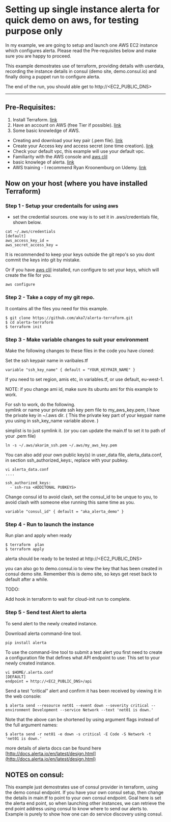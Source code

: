 # Setting up single instance alerta for quick demo on aws, for testing purpose only

In my example, we are going to setup and launch one AWS EC2 instance which configures alerta. Please read the Pre-requisites below and make sure you are happy to proceed.

This example demostrates use of terraform, providing details with userdata, recording the instance details in consul (demo site, demo.consul.io) and finally doing a puppet run to configure alerta.

The end of the run, you should able get to http://<EC2_PUBLIC_DNS>


---
## Pre-Requisites:

1. Install Terraform. [link](https://www.terraform.io/intro/getting-started/install.html)
2. Have an account on AWS (free Tier if possible). [link](https://aws.amazon.com/free)
3. Some basic knowledge of AWS.
  * Creating and download your key pair (.pem file). [link](https://docs.aws.amazon.com/AWSEC2/latest/UserGuide/ec2-key-pairs.html)
  * Create your Access key and access secret (one time creation). [link](https://docs.aws.amazon.com/IAM/latest/UserGuide/id_credentials_access-keys.html#Using_CreateAccessKey)
  * Check your default vpc, this example will use your default vpc.
  * Familiarity with the AWS console and [aws clil](https://aws.amazon.com/cli/)
  * basic knowlege of alerta. [link](http://alerta.io/)
  * AWS training - I recommend Ryan Kroonemburg on Udemy. [link](https://www.udemy.com/user/ryankroonenburg/)

## Now on your host (where you have installed Terraform)

### Step 1 - Setup your credentails for using aws
  * set the credential sources. one way is to set it in .aws/credentials file, shown below.

```
cat ~/.aws/credentials
[default]
aws_access_key_id = 
aws_secret_access_key =
```
It is recommended to keep your keys outside the git repo's so you dont commit the keys into git by mistake.

Or if you have [aws clil](https://aws.amazon.com/cli/)  installed, run configure to set your keys, which will create the file for you.
```
aws configure

```


### Step 2 - Take a copy of my git repo. 
It contains all the files you need for this example.

```
$ git clone https://github.com/aka7/alerta-terraform.git 
$ cd alerta-terraform
$ terraform init 
```

### Step 3  - Make variable changes to suit your environment
Make the following changes to these files in the code you have cloned:

Set the ssh keypair name in varibales.tf

```
variable "ssh_key_name" { default = "YOUR_KEYPAIR_NAME" }

```

If you need to set region, amis etc, in variables.tf, or use default, eu-west-1.  

NOTE: if you change ami id, make sure its ubuntu ami for this example to work.

For ssh to work, do the following.  
symlink or name your private ssh key pem file to my_aws_key.pem, I have the private key in ~/.aws dir.  ( This the private key part of your keypair name you using in ssh_key_name variable above. )

simplist is to just symlink it.  (or you can update the main.tf to set it to path of your .pem file)

```
ln -s ~/.aws/akarim_ssh.pem ~/.aws/my_aws_key.pem

```

You can also add your own public key(s) in user_data file, alerta_data.conf, in section ssh_authorized_keys:, replace <ADDITONAL PUBKEYS> with your pubkey.

```
vi alerta_data.conf 
....

ssh_authorized_keys:
  - ssh-rsa <ADDITONAL PUBKEYS>
```

Change consul id to avoid clash, set the consul_id to be unque to you, to avoid clash with someone else running this same time as you.

```
variable "consul_id" { default = "aka_alerta_demo" }
```
### Step 4 - Run to launch the instance
Run plan and apply when ready
```
$ terraform  plan
$ terraform apply
```

alerta should be ready to be tested at http://<EC2_PUBLIC_DNS>

you can also go to demo.consul.io to view the key that has been created in consul demo site. Remember this is demo site, so keys get reset back to default after a while.

TODO: 

Add hook in terraform to wait for cloud-init run to complete.

### Step 5 - Send test Alert to alerta
To send alert to the newly created instance.

Download alerta command-line tool.

```
pip install alerta
```
To use the command-line tool to submit a test alert you first need to create a configuration file that defines what API endpoint to use: This set to your newly created instance.

```
vi $HOME/.alerta.conf
[DEFAULT]
endpoint = http://<EC2_PUBLIC_DNS>/api

```

Send a test “critical” alert and confirm it has been received by viewing it in the web console:

```
$ alerta send --resource net01 --event down --severity critical --environment Development --service Network --text 'net01 is down.'

```

Note that the above can be shortened by using argument flags instead of the full argument names:
```
$ alerta send -r net01 -e down -s critical -E Code -S Network -t 'net01 is down.'
```

more details of alerta docs can be found here [http://docs.alerta.io/en/latest/design.html](http://docs.alerta.io/en/latest/design.html)

## NOTES on consul:
This example just demostrates use of consul provider in terraform, using the demo consul endpoint. If you have your own consul setup, then change the details in main.tf to point to your own consul endpoint. Goal here is set the alerta end point, so when launching other instances, we can retrieve the end point address using consul to know where to send our alerts to. 
Example is purely to show how one can do service discovery using consul.

